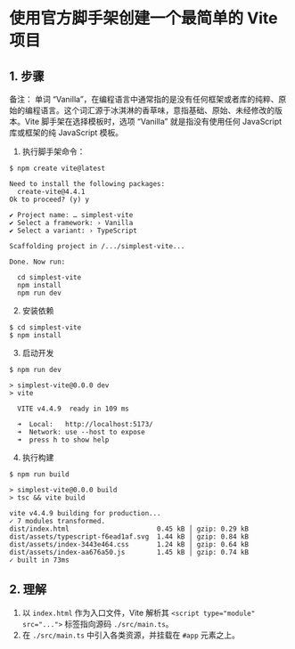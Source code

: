 # 使用官方脚手架创建一个最简单的 Vite 项目

## 1. 步骤

备注： 单词 “Vanilla”，在编程语言中通常指的是没有任何框架或者库的纯粹、原始的编程语言。这个词汇源于冰淇淋的香草味，意指基础、原始、未经修改的版本。Vite 脚手架在选择模板时，选项 “Vanilla” 就是指没有使用任何 JavaScript 库或框架的纯 JavaScript 模板。

1. 执行脚手架命令：

```shell
$ npm create vite@latest

Need to install the following packages:
  create-vite@4.4.1
Ok to proceed? (y) y

✔ Project name: … simplest-vite
✔ Select a framework: › Vanilla
✔ Select a variant: › TypeScript

Scaffolding project in /.../simplest-vite...

Done. Now run:

  cd simplest-vite
  npm install
  npm run dev
```

2. 安装依赖

```shell
$ cd simplest-vite
$ npm install
```

3. 启动开发

```shell
$ npm run dev

> simplest-vite@0.0.0 dev
> vite

  VITE v4.4.9  ready in 109 ms

  ➜  Local:   http://localhost:5173/
  ➜  Network: use --host to expose
  ➜  press h to show help
```

4. 执行构建

```shell
$ npm run build

> simplest-vite@0.0.0 build
> tsc && vite build

vite v4.4.9 building for production...
✓ 7 modules transformed.
dist/index.html                      0.45 kB │ gzip: 0.29 kB
dist/assets/typescript-f6ead1af.svg  1.44 kB │ gzip: 0.84 kB
dist/assets/index-3443e464.css       1.24 kB │ gzip: 0.64 kB
dist/assets/index-aa676a50.js        1.45 kB │ gzip: 0.74 kB
✓ built in 73ms
```

## 2. 理解

1. 以 `index.html` 作为入口文件，Vite 解析其 `<script type="module" src="...">` 标签指向源码 `./src/main.ts`。
2. 在 `./src/main.ts` 中引入各类资源，并挂载在 `#app` 元素之上。
